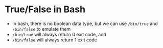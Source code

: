 # True/False in Bash

* In bash, there is no boolean data type, but we can use `/bin/true` and `/bin/false` to emulate them
* `/bin/true` will always return 0 exit code, and
* `/bin/false` will always return 1 exit code
